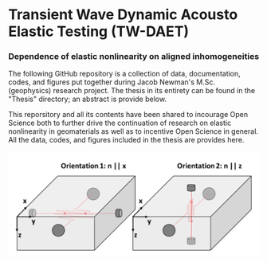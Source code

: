 # Transient Wave Dynamic Acousto Elastic Testing (TW-DAET)
### Dependence of elastic nonlinearity on aligned inhomogeneities
The following GitHub repository is a collection of data, documentation, codes, and figures put together during Jacob Newman's M.Sc. (geophysics) research project. The thesis in its entirety can be found 
in the "Thesis" directory; an abstract is provide below.

This reporsitory and all its contents have been shared to incourage Open Science both to further drive the continuation of research on elastic nonlinearity in geomaterials as well as to incentive Open 
Science in general. All the data, codes, and figures included in the thesis are provides here.

![alt text](https://github.com/jen053/Nonlinearity/blob/master/Images/Set-up/Orientation_diagrams_Rev3.PNG)
